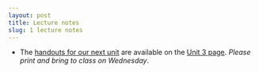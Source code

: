 ```yaml
---
layout: post
title: Lecture notes
slug: 1 lecture notes
---
```


* The [handouts for our next unit](/materials/nonlinear.handouts.pdf) are available on the [Unit 3 page](/nonlinear.html). _Please print and bring to class on Wednesday_.
